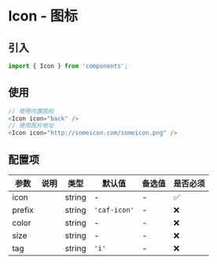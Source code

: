 # Icon - 图标

## 引入
```jsx
import { Icon } from 'components';
```
## 使用

```javascript
// 使用内置图标
<Icon icon="back" />
// 使用图片地址
<Icon icon="http://someicon.com/someicon.png" />
```



## 配置项
| 参数 | 说明 | 类型 | 默认值 |备选值 | 是否必须 |
| --- | --- | --- | --- | --- | --- |
| icon |  | string | - | - | ✅  |
| prefix |  | string | `'caf-icon'` | - | ❌ |
| color |  | string | - | - | ❌ |
| size |  | string | - | - | ❌ |
| tag |  | string | `'i'` | - | ❌ |
